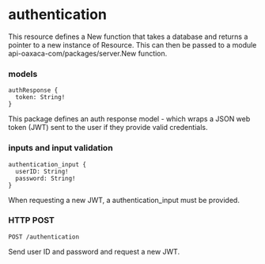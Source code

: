 # authentication
This resource defines a New function that takes a database and returns a pointer
to a new instance of Resource. This can then be passed to a module
api-oaxaca-com/packages/server.New function.

### models
```
authResponse {
  token: String!
}
```
This package defines an auth response model - which wraps a JSON web token (JWT)
sent to the user if they provide valid credentials.

### inputs and input validation
```
authentication_input {
  userID: String!
  password: String!
}
```
When requesting a new JWT, a authentication_input must be provided.

### HTTP POST
```
POST /authentication
```
Send user ID and password and request a new JWT.
